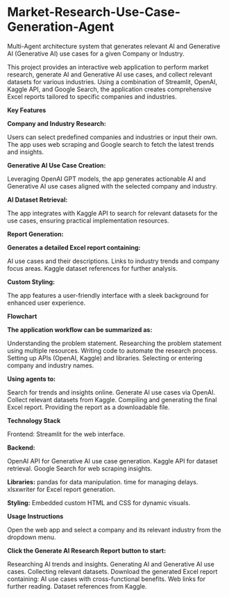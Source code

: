 # Market-Research-Use-Case-Generation-Agent
Multi-Agent architecture system that generates relevant AI and Generative AI (Generative AI) use cases for a given Company or Industry.

This project provides an interactive web application to perform market research, generate AI and Generative AI use cases, and collect relevant datasets for various industries. Using a combination of Streamlit, OpenAI, Kaggle API, and Google Search, the application creates comprehensive Excel reports tailored to specific companies and industries.

**Key Features**

**Company and Industry Research:**

  Users can select predefined companies and industries or input their own.
  The app uses web scraping and Google search to fetch the latest trends and insights.

**Generative AI Use Case Creation:**

  Leveraging OpenAI GPT models, the app generates actionable AI and Generative AI use cases aligned with the selected company and 
  industry.

**AI Dataset Retrieval:**

  The app integrates with Kaggle API to search for relevant datasets for the use cases, ensuring practical implementation resources.

**Report Generation:**

**Generates a detailed Excel report containing:**

  AI use cases and their descriptions.
  Links to industry trends and company focus areas.
  Kaggle dataset references for further analysis.
  
**Custom Styling:**

  The app features a user-friendly interface with a sleek background for enhanced user experience.

**Flowchart**

**The application workflow can be summarized as:**

  Understanding the problem statement.
  Researching the problem statement using multiple resources.
  Writing code to automate the research process.
  Setting up APIs (OpenAI, Kaggle) and libraries.
  Selecting or entering company and industry names.
  
**Using agents to:**

  Search for trends and insights online.
  Generate AI use cases via OpenAI.
  Collect relevant datasets from Kaggle.
  Compiling and generating the final Excel report.
  Providing the report as a downloadable file.

**Technology Stack**

  Frontend: Streamlit for the web interface.
  
**Backend:**

  OpenAI API for Generative AI use case generation.
  Kaggle API for dataset retrieval.
  Google Search for web scraping insights.
  
**Libraries:**
  pandas for data manipulation.
  time for managing delays.
  xlsxwriter for Excel report generation.
  
**Styling:** Embedded custom HTML and CSS for dynamic visuals.  

**Usage Instructions**

  Open the web app and select a company and its relevant industry from the dropdown menu.

**Click the Generate AI Research Report button to start:**

  Researching AI trends and insights.
  Generating AI and Generative AI use cases.
  Collecting relevant datasets.
  Download the generated Excel report containing:
  AI use cases with cross-functional benefits.
  Web links for further reading.
  Dataset references from Kaggle.
